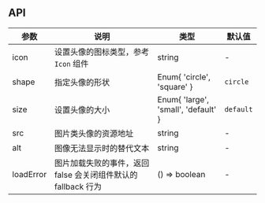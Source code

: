 ## API

| 参数 | 说明 | 类型 | 默认值 |
| --- | --- | --- | --- |
| icon | 设置头像的图标类型，参考 `Icon` 组件 | string | - |
| shape | 指定头像的形状 | Enum{ 'circle', 'square' } | `circle` |
| size | 设置头像的大小 | Enum{ 'large', 'small', 'default' } | `default` |
| src | 图片类头像的资源地址 | string | - |
| alt | 图像无法显示时的替代文本 | string | - |
| loadError | 图片加载失败的事件，返回 false 会关闭组件默认的 fallback 行为 | () => boolean | - |
